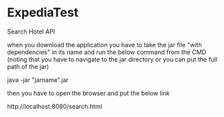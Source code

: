 # ExpediaTest
Search Hotel API

when you download the application you have to take the jar file "with dependencies" in its name 
and run the below command from the CMD (noting that you have to navigate to the jar directory or you can put the full path of the jar)

java -jar "jarname".jar

then you have to open the browser and put the below link

http://localhost:8080/search.html


